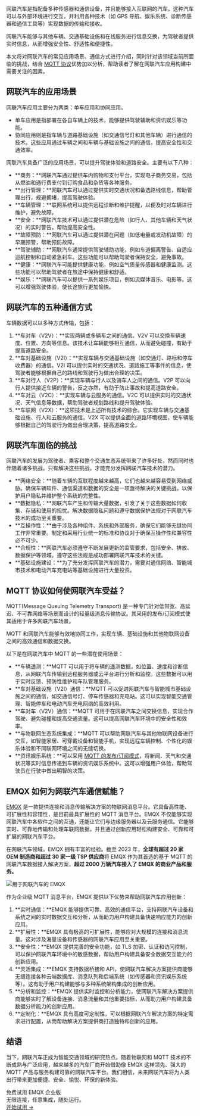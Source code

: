 网联汽车是指配备多种传感器和通信设备，并且能够接入互联网的汽车。这种汽车可以与外部环境进行交互，并利用各种技术（如 GPS 导航、娱乐系统、诊断传感器和通信工具等）实现数据的传输和接收。

网联汽车能够与其他车辆、交通基础设施和在线服务进行信息交换，为驾驶者提供实时信息，从而增强安全性、舒适性和便捷性。

本文将对网联汽车的常见应用场景、通信方式进行介绍，同时针对该领域当前所面临的挑战，结合 [MQTT 协议](https://www.emqx.com/zh/mqtt)优势加以分析，帮助读者了解在网联汽车应用构建中需要关注的因素。

## 网联汽车的应用场景

网联汽车应用主要分为两类：单车应用和协同应用。

- 单车应用是指部署在各自车辆上的技术，能够提供驾驶辅助和资讯娱乐等功能。
- 协同应用则是指车辆与道路基础设施（如交通信号灯和其他车辆）进行通信的技术。这些应用通过车辆之间和车辆与基础设施之间的通信，提高安全性和交通效率。

网联汽车具备广泛的应用场景，可以提升驾驶体验和道路安全。主要有以下八种：

- **商务：**网联汽车通过提供车内购物和支付平台，实现电子商务交易，包括从燃油和通行费支付到订购食品和杂货等各种服务。
- **出行管理：**网联汽车可以通过提供实时交通状况和备选路线信息，帮助管理出行，规避拥堵，提高驾驶体验。
- **车辆管理：**联网系统可以提供远程诊断和维护提醒，以便及时对车辆进行维护，避免故障。
- **安全：**网联汽车技术可以通过提供潜在危险（如行人、其他车辆和天气状况）的实时警告，帮助提高安全性。
- **故障预防：**网联汽车可以通过提供潜在问题（如低电量或发动机故障）的早期预警，帮助预防故障。
- **驾驶辅助：**网联汽车通常提供驾驶辅助功能，例如车道偏离警告、自适应巡航控制和自动紧急刹车。这些功能可以帮助驾驶者保持安全，避免事故。
- **健康：**网联汽车可能提供健康功能，例如空气质量传感器和健康监测。这些功能可以帮助驾驶者在旅途中保持健康和舒适。
- **娱乐：**网联汽车可以提供一系列娱乐项目，例如流媒体音乐、电影等。这可以增强驾驶体验，使长途旅行更加愉快。

## 网联汽车的五种通信方式

车辆数据可以以多种方式传输，包括：

1. **车对车（V2V）：**实现两辆或多辆车之间的通信。V2V 可以交换车辆速度、位置、方向等信息。该技术让车辆能够相互通信，从而避免碰撞，有助于提高道路安全。
2. **车对基础设施（V2I）：**实现车辆与交通基础设施（如交通灯、路标和停车收费器）的通信。V2I 可以提供实时的交通状况、道路施工等事件的信息，使驾驶者能够根据自己的路线和驾驶行为做出合理的决策。
3. **车对行人（V2P）：**实现车辆与行人以及骑车人之间的通信。V2P 可以向行人提供接近车辆的警告，反之亦然，有助于防止事故和提高道路安全。
4. **车对云（V2C）：**实现车辆与云服务的通信。V2C 可以提供实时的交通状况、天气信息等数据，帮助驾驶者规划路线和提升驾驶体验。
5. **车联网（V2X）：**这项技术是上述所有技术的综合。它实现车辆与交通基础设施、行人和云服务的通信。V2X 可以提供全面的道路环境视图，使车辆能够根据自己的驾驶行为做出合理决策，提高道路安全。

## 网联汽车面临的挑战

网联汽车的发展为驾驶者、乘客和整个交通生态系统带来了许多好处，然而同时也伴随着诸多挑战。只有解决这些挑战，才能充分发挥网联汽车技术的潜力。

- **网络安全：**随着车辆的互联程度越来越高，它们也越来越容易受到网络威胁。确保车辆软件、通信渠道和数据的安全是一项亟待解决的关键挑战，以保护用户隐私并维护整个系统的完整性。
- **数据隐私：**网联汽车产生和传输大量数据，引发了关于这些数据如何收集、存储和使用的担忧。解决数据隐私问题和遵守数据保护法规对于网联汽车技术的成功至关重要。
- **互操作性：**由于涉及各种组件、系统和外部服务，确保它们能够无缝协同工作非常重要。制定和采用行业统一的标准和协议对于确保互操作性和兼容性必不可少。
- **合规性：**网联汽车必须遵守不断发展更新的监管要求，包括安全、排放、数据保护等领域。遵守这些法规是成功部署网联汽车技术的关键。
- **基础设施建设：**为了充分发挥网联汽车的潜力，需要对通信网络、智能城市技术和电动汽车充电站等基础设施进行大量投资。

## MQTT 协议如何使网联汽车受益？

MQTT(Message Queuing Telemetry Transport) 是一种专门针对低带宽、高延迟、不可靠网络等场景而设计的轻量级消息传输协议。其采用的发布/订阅模式使其适用于许多网联汽车场景。

MQTT 和网联汽车能够有效地协同工作，实现车辆、基础设施和其他物联网设备之间的高效通信和数据交换。 

以下是在网联汽车中 MQTT 的一些潜在使用场景：

- **车辆遥测：**MQTT 可以用于将车辆的遥测数据，如位置、速度和诊断信息，从网联汽车传输到远程服务器或云平台进行分析和监控。这些数据可以用于实时反馈、预防性维护和车队管理服务。
- **车对基础设施（V2I）通信：**MQTT 可以促进网联汽车与智能城市基础设施之间的通信，如交通信号灯、停车传感器和充电站。这可以实现智能交通管理、智能停车和电动汽车充电网络的高效利用。
- **车对车（V2V）通信：**MQTT 可用于在网联汽车之间交换信息，实现合作驾驶、避免碰撞和提高交通流量。这可以提高网联汽车环境中的安全性和效率。
- **与物联网生态系统集成：**MQTT 可以帮助网联汽车与其他物联网设备进行交互，如智能家居、可穿戴设备和智能手机，实现远程车辆控制、个性化的娱乐体验和不同联网环境之间的无缝切换。
- **资讯娱乐系统：**可以采用 [MQTT 的发布/订阅模式](https://www.emqx.com/zh/blog/mqtt-5-introduction-to-publish-subscribe-model)，将新闻、天气和交通状况等实时信息传递到车辆的资讯娱乐系统中。这可以增强用户体验，帮助驾驶员在行驶中做出明智的决策。

## EMQX 如何为网联汽车通信赋能？

[EMQX](https://www.emqx.com/zh/products/emqx) 是一款提供连接和消息传输解决方案的物联网消息平台。它具备高性能、可扩展性和容错性，是目前最具扩展性的 MQTT 消息平台。EMQX 不仅能够实现网联汽车中各软件之间的互通，还能让它们与边缘服务器以及云服务通信。它能够实时、可靠地传输和处理车联网数据，并且通过创新应用轻松构建安全、可靠和可扩展的网联汽车平台。

在网联汽车领域，EMQX 拥有丰富的经验。截至 2023 年，**全球有超过 20 家 OEM 制造商和超过 30 家一级 TSP 供应商**将 EMQX 作为其首选的基于 MQTT 的网联汽车数据接入解决方案，**超过 2000 万辆汽车接入了 EMQX 的商业产品和服务。**

![用于网联汽车的 EMQX](https://assets.emqx.com/images/c1b11a9f5dabcbbc485e07a12b7797a0.png)

作为企业级 MQTT 消息平台，EMQX 提供以下优势来帮助网联汽车应用创新：

1. **实时通信：**EMQX 能够提供可靠、高效的通信平台，支持网联汽车设备和系统之间的实时数据交互和分析，从而助力用户构建具备快速响应能力的创新应用。
2. **扩展性：**EMQX 具有极高的可扩展性，能够应对大规模的连接和消息流量。这对涉及海量设备和传感器的网联汽车应用至关重要。
3. **安全性：**EMQX 提供完善的安全功能，如 TLS 加密、认证和访问控制，可以保护网联汽车环境中的敏感数据，帮助用户构建具备安全数据交互能力的创新应用。
4. **灵活集成：**EMQX 支持数据桥接和 API，使网联汽车解决方案提供商能够无缝连接各种云端数据库、消息队列和后端系统（如传感器和资讯娱乐系统等）。这有助于用户构建能够与多种系统架构集成的创新应用。
5. **分析和监控：**EMQX 提供实时监控和分析能力，使网联汽车解决方案提供商能够实时了解设备连接、消息流量和其他重要指标，从而助力用户构建具备数据分析能力的创新应用。
6. **定制化：**EMQX 具有高度可定制性，可以根据网联汽车解决方案的特定需求进行配置，从而帮助解决方案提供商打造独特和创新的应用。

## 结语

当下，网联汽车正成为智能交通领域的研究热点。随着物联网和 MQTT 技术的不断成熟与广泛应用，越来越多的汽车厂商开始借助像 EMQX 这样领先、强大的 MQTT 产品与服务构建可靠的网联汽车平台。我们相信，未来网联汽车将为人类出行带来更加便捷、安全、愉悦、环保的新体验。




<section class="promotion">
    <div>
        免费试用 EMQX 企业版
            <div class="is-size-14 is-text-normal has-text-weight-normal">无限连接，任意集成，随处运行。</div>
    </div>
    <a href="https://www.emqx.com/zh/try?product=enterprise" class="button is-gradient px-5">开始试用 →</a>
</section>
